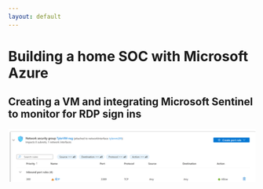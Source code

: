 ```yaml
---
layout: default
---
```


# Building a home SOC with Microsoft Azure
## Creating a VM and integrating Microsoft Sentinel to monitor for RDP sign ins
![new VM with RDP](images/new-vm-with-rdp)
